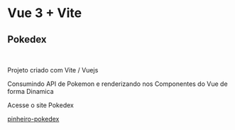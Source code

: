 # Vue 3 + Vite

<h2>Pokedex</h2>
<br>
<p>Projeto criado com Vite / Vuejs</p>
<p>Consumindo API de Pokemon e renderizando nos Componentes do Vue de forma Dinamica</p>
<p>Acesse o site Pokedex</p>
<a href="https://pinheiro-pokedex.netlify.app/">pinheiro-pokedex</a>
